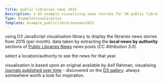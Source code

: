```yaml
---
Title: public libraries news 2015
Description: a D3 example visualising news stories for UK public libraries
Type: ExampleVisualisation
Template: example_publiclibrariesnews2015
---
```

using D3 JavaScript visualisation library to display the libraries news stories from 2015 (per month).  data taken by extracting the **local news by authority** sections of [Public Libraries News](http://www.publiclibrariesnews.com/) news posts (*CC Attribution 3.0*).

select a location/authority to see the news for that year.

visualisation is based upon an original available by Asif Rahman, visualising [journals published over time](http://neuralengr.com/asifr/journals/) - discovered on the [D3 gallery](https://github.com/mbostock/d3/wiki/Gallery).  always somewhere worth a look for inspiration.